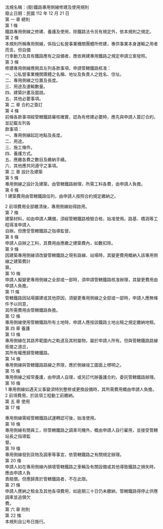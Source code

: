 法規名稱：(廢)鐵路專用側線修建及使用規則  
廢止日期：民國 112 年 12 月 21 日  
第 一 章 總則  
第 1 條  
鐵路專用側線之修建、養護及使用，除鐵路法令另有規定外，依本規則之規定。  
第 2 條  
本規則所稱專用側線，係指公私營事業機關團體所修建，專供事業本身運輸之用者而言。但自備  
行車動力及具有鐵路應有之設備者，應依興建專用鐵路之規定申請立案發照。  
第 3 條  
修建專用側線應開具左列各款事項，申請管轄鐵路核准：  
一、公私營事業機關團體之名稱、地址及負責人之姓名、住址。  
二、專用側線之位置及長度。  
三、用途及運輸數量。  
四、建築計畫及圖說。  
五、其他必要事項。  
第 二 章 合約之簽訂  
第 4 條  
前條各款事項經管轄鐵路審核確實，認為有修建必要時，應先與申請人簽訂合約，並記載左列各  
款事項：  
一、專用側線起訖地點及長度。  
二、用途。  
三、施工條件。  
四、養護方式。  
五、應繳各費之數目及繳納手續。  
六、其他應共同遵守之事項。  
第 三 章 設計及建築  
第 5 條  
專用側線之設計及建築，由管轄鐵路辦理，所需工料各費，由申請人負擔。  
第 6 條  
1 建築費用由管轄鐵路估列，由申請人按照合約規定繳納之。  


2 前項費用全部繳清後，專用側線始得啟用。  
第 7 條  
建築材料，如由申請人購備，須經管轄鐵路檢驗合格，始准使用。路基、橋涵等工程得准申請人  
自辦。但應受管轄鐵路之指導監督。  
第 8 條  
申請人自辦之工料，其費用由應繳之建築費內，如數扣除。  
第 9 條  
因建築專用側線須改變管轄鐵路之現有路線、站場時，其變更費用概納入該專用側線之建築費計  
算。  
第 10 條  
申請人擬變更專用側線之全部或一部時，須申請管轄鐵路核准辦理，其變更費用由申請人負擔。  
第 11 條  
管轄鐵路因站場擴建或其他原因，須變更專用側線之全部或一部時，申請人應無條件予以同意，  
其所需費用由管轄鐵路負擔。  
第 12 條  
專用側線使用管轄鐵路所有土地時，申請人應按該鐵路土地出租之規定繳納地租。  
第 四 章 養護  
第 13 條  
專用側線在其路界範圍內之軌道及其附屬物，屬於申請人所有。但與管轄鐵路路線銜接之道岔，  
其所有權應歸管轄鐵路。  
第 14 條  
專用側線與管轄鐵路路線之界限，應於側線竣工圖面上標明之。  
第 15 條  
專用側線之經常養護，由申請人自理，或另訂代辦養護合約，委託管轄鐵路辦理。  
第 16 條  
1 專用側線如遇天災事變須特別整修或更換設備時，其所需費用概由申請人負擔。  
2 前項費用，於該項工程動工前繳納。  
第 五 章 使用  
第 17 條  


專用側線需經管轄鐵路試運轉認可後，始准使用。  
第 18 條  
專用側線有關員工，除管轄鐵路之調車司機外，概由申請人自行雇用，並接受管轄站長之指導監  
督。  
第 19 條  
專用側線發到貨物及調車等事宜，依管轄鐵路之有關規定辦理。  
第 20 條  
申請人如在專用側線內損壞管轄鐵路之車輛及有關設備或其他導致鐵路之損失時，應由申請人負  
責賠償。但應歸責於管轄鐵路者，不在此限。  
第 21 條  
申請人應納之租金及其他各項費用，如逾期三十日仍未繳納，管轄鐵路得停止供應調車並追償欠  
費。  
第 六 章 附則  
第 22 條  
本規則自公布日施行。  


